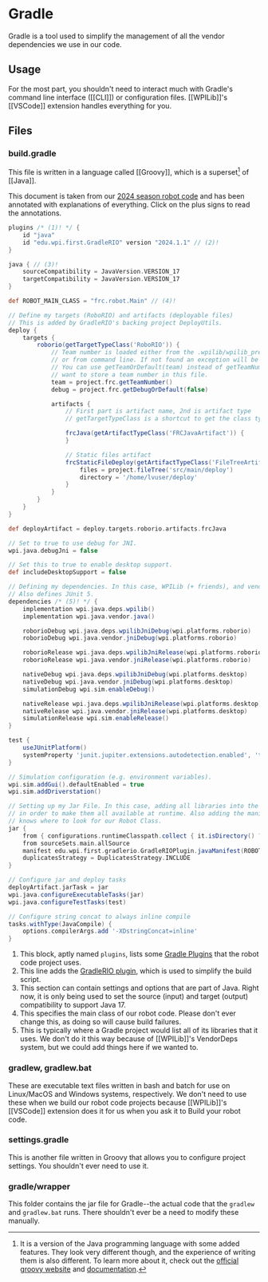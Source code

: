 # Gradle

Gradle is a tool used to simplify the management of all the vendor dependencies we use in our code.

## Usage

For the most part, you shouldn't need to interact much with Gradle's command line interface ([[CLI]]) or configuration files. [[WPILib]]'s [[VSCode]] extension handles everything for you.

## Files

### build.gradle

This file is written in a language called [[Groovy]], which is a superset[^1] of [[Java]].

This document is taken from our [2024 season robot code](https://github.com/Team2530/RobotCode2024/blob/main/build.gradle) and has been annotated with explanations of everything. Click on the plus signs to read the annotations.

```groovy title="build.gradle"
plugins /* (1)! */ {
    id "java"
    id "edu.wpi.first.GradleRIO" version "2024.1.1" // (2)!
}

java { // (3)!
    sourceCompatibility = JavaVersion.VERSION_17
    targetCompatibility = JavaVersion.VERSION_17
}

def ROBOT_MAIN_CLASS = "frc.robot.Main" // (4)!

// Define my targets (RoboRIO) and artifacts (deployable files)
// This is added by GradleRIO's backing project DeployUtils.
deploy {
    targets {
        roborio(getTargetTypeClass('RoboRIO')) {
            // Team number is loaded either from the .wpilib/wpilib_preferences.json
            // or from command line. If not found an exception will be thrown.
            // You can use getTeamOrDefault(team) instead of getTeamNumber if you
            // want to store a team number in this file.
            team = project.frc.getTeamNumber()
            debug = project.frc.getDebugOrDefault(false)

            artifacts {
                // First part is artifact name, 2nd is artifact type
                // getTargetTypeClass is a shortcut to get the class type using a string

                frcJava(getArtifactTypeClass('FRCJavaArtifact')) {
                }

                // Static files artifact
                frcStaticFileDeploy(getArtifactTypeClass('FileTreeArtifact')) {
                    files = project.fileTree('src/main/deploy')
                    directory = '/home/lvuser/deploy'
                }
            }
        }
    }
}

def deployArtifact = deploy.targets.roborio.artifacts.frcJava

// Set to true to use debug for JNI.
wpi.java.debugJni = false

// Set this to true to enable desktop support.
def includeDesktopSupport = false

// Defining my dependencies. In this case, WPILib (+ friends), and vendor libraries.
// Also defines JUnit 5.
dependencies /* (5)! */ {
    implementation wpi.java.deps.wpilib()
    implementation wpi.java.vendor.java()

    roborioDebug wpi.java.deps.wpilibJniDebug(wpi.platforms.roborio)
    roborioDebug wpi.java.vendor.jniDebug(wpi.platforms.roborio)

    roborioRelease wpi.java.deps.wpilibJniRelease(wpi.platforms.roborio)
    roborioRelease wpi.java.vendor.jniRelease(wpi.platforms.roborio)

    nativeDebug wpi.java.deps.wpilibJniDebug(wpi.platforms.desktop)
    nativeDebug wpi.java.vendor.jniDebug(wpi.platforms.desktop)
    simulationDebug wpi.sim.enableDebug()

    nativeRelease wpi.java.deps.wpilibJniRelease(wpi.platforms.desktop)
    nativeRelease wpi.java.vendor.jniRelease(wpi.platforms.desktop)
    simulationRelease wpi.sim.enableRelease()
}

test {
    useJUnitPlatform()
    systemProperty 'junit.jupiter.extensions.autodetection.enabled', 'true'
}

// Simulation configuration (e.g. environment variables).
wpi.sim.addGui().defaultEnabled = true
wpi.sim.addDriverstation()

// Setting up my Jar File. In this case, adding all libraries into the main jar ('fat jar')
// in order to make them all available at runtime. Also adding the manifest so WPILib
// knows where to look for our Robot Class.
jar {
    from { configurations.runtimeClasspath.collect { it.isDirectory() ? it : zipTree(it) } }
    from sourceSets.main.allSource
    manifest edu.wpi.first.gradlerio.GradleRIOPlugin.javaManifest(ROBOT_MAIN_CLASS)
    duplicatesStrategy = DuplicatesStrategy.INCLUDE
}

// Configure jar and deploy tasks
deployArtifact.jarTask = jar
wpi.java.configureExecutableTasks(jar)
wpi.java.configureTestTasks(test)

// Configure string concat to always inline compile
tasks.withType(JavaCompile) {
    options.compilerArgs.add '-XDstringConcat=inline'
}
```

1.  This block, aptly named `plugins`, lists some [Gradle Plugins](https://docs.gradle.org/current/userguide/plugins.html) that the robot code project uses.
2.  This line adds the [GradleRIO plugin](https://github.com/wpilibsuite/GradleRIO), which is used to simplify the build script.
3.  This section can contain settings and options that are part of Java. Right now, it is only being used to set the source (input) and target (output) compatibility to support Java 17.
4.  This specifies the main class of our robot code. Please don't ever change this, as doing so will cause build failures.
5.  This is typically where a Gradle project would list all of its libraries that it uses. We don't do it this way because of [[WPILib]]'s VendorDeps system, but we could add things here if we wanted to.

[^1]: It is a version of the Java programming language with some added features. They look very different though, and the experience of writing them is also different. To learn more about it, check out the [official groovy website](https://groovy-lang.org/) and [documentation](https://groovy-lang.org/documentation.html).

### gradlew, gradlew.bat

These are executable text files written in bash and batch for use on Linux/MacOS and Windows systems, respectively. We don't need to use these when we build our robot code projects because [[WPILib]]'s [[VSCode]] extension does it for us when you ask it to Build your robot code.

### settings.gradle

This is another file written in Groovy that allows you to configure project settings. You shouldn't ever need to use it.

### gradle/wrapper

This folder contains the jar file for Gradle--the actual code that the `gradlew` and `gradlew.bat` runs. There shouldn't ever be a need to modify these manually.